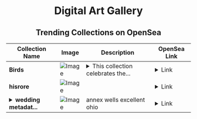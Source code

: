 <div align="center">

# Digital Art Gallery

## Trending Collections on OpenSea

| Collection Name                       | Image                                                                                     | Description                       | OpenSea Link                                                                                          |
|---------------------------------------|-------------------------------------------------------------------------------------------|-----------------------------------|--------------------------------------------------------------------------------------------------------|
| **Birds** | ![Image](https://i.seadn.io/s/raw/files/79cb5cd7dd984d10acd1695aa8d2de7f.jpg?w=500&auto=format?w=200&auto=format) | <details><summary>This collection celebrates the...</summary>This collection celebrates the majesty of birds in their natural habitat, capturing their grace, resilience, and intricate movements.</details> | <details><summary>Link</summary>[Birds](https://opensea.io/collection/birds-387)</details> |
| **hisrore** | ![Image](https://i.seadn.io/s/raw/files/6b7595a7676f5eff0eb17cd7892eda95.jpg?w=500&auto=format?w=200&auto=format) |  | <details><summary>Link</summary>[hisrore](https://opensea.io/collection/hisrore)</details> |
| **<details><summary>wedding metadat...</summary>wedding metadata</details>** | ![Image](https://i.seadn.io/s/raw/files/3a42e54fda25b639001deab8c6644379.jpg?w=500&auto=format?w=200&auto=format) | annex wells excellent ohio | <details><summary>Link</summary>[wedding metadata](https://opensea.io/collection/wedding-metadata)</details> |

</div>